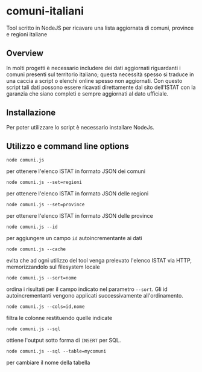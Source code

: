 # comuni-italiani
Tool scritto in NodeJS per ricavare una lista aggiornata di comuni, province e regioni italiane

## Overview

In molti progetti è necessario includere dei dati aggiornati riguardanti i comuni presenti sul territorio italiano; questa necessità spesso si traduce in una caccia a script o elenchi online spesso non aggiornati. Con questo script tali dati possono essere ricavati direttamente dal sito dell'ISTAT con la garanzia che siano completi e sempre aggiornati al dato ufficiale.

## Installazione

Per poter utilizzare lo script è necessario installare NodeJs.

## Utilizzo e command line options

`node comuni.js`

per ottenere l'elenco ISTAT in formato JSON dei comuni

`node comuni.js --set=regioni`

per ottenere l'elenco ISTAT in formato JSON delle regioni

`node comuni.js --set=province`

per ottenere l'elenco ISTAT in formato JSON delle province

`node comuni.js --id`

per aggiungere un campo `id` autoincrementante ai dati

`node comuni.js --cache`

evita che ad ogni utilizzo del tool venga prelevato l'elenco ISTAT via HTTP, memorizzandolo sul filesystem locale

`node comuni.js --sort=nome`

ordina i risultati per il campo indicato nel parametro `--sort`. Gli id autoincrementanti vengono applicati successivamente all'ordinamento.

`node comuni.js --cols=id,nome`

filtra le colonne restituendo quelle indicate

`node comuni.js --sql`

ottiene l'output sotto forma di `INSERT` per SQL.

`node comuni.js --sql --table=mycomuni`

per cambiare il nome della tabella